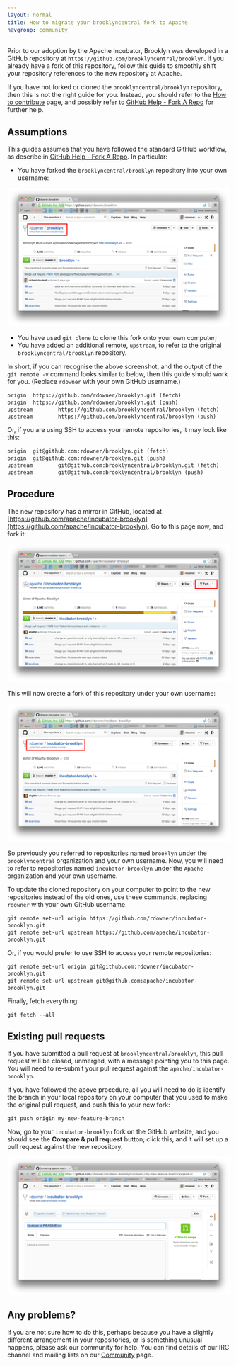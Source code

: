 ```yaml
---
layout: normal
title: How to migrate your brooklyncentral fork to Apache
navgroup: community
---
```


Prior to our adoption by the Apache Incubator, Brooklyn was developed in a
GitHub repository at `https://github.com/brooklyncentral/brooklyn`. If you
already have a fork of this repository, follow this guide to smoothly shift
your repository references to the new repository at Apache.

If you have not forked or cloned the `brooklyncentral/brooklyn` repository,
then this is not the right guide for you. Instead, you should refer to the
[How to contribute](how-to-contribute.html) page, and possibly refer to
[GitHub Help - Fork A Repo](https://help.github.com/articles/fork-a-repo) for
further help.


Assumptions
-----------

This guides assumes that you have followed the standard GitHub workflow, as
describe in [GitHub Help - Fork A Repo](https://help.github.com/articles/fork-a-repo).
In particular:

- You have forked the `brooklyncentral/brooklyn` repository into your own
  username:

![Screenshot of GitHub showing a typical fork](fork-before.png)

- You have used `git clone` to clone this fork onto your own computer;
- You have added an additional remote, `upstream`, to refer to the original
  `brooklyncentral/brooklyn` repository.

In short, if you can recognise the above screenshot, and the output of the
`git remote -v` command looks similar to below, then this guide should work
for you. (Replace `rdowner` with your own GitHub username.)

    origin  https://github.com/rdowner/brooklyn.git (fetch)
    origin  https://github.com/rdowner/brooklyn.git (push)
    upstream        https://github.com/brooklyncentral/brooklyn (fetch)
    upstream        https://github.com/brooklyncentral/brooklyn (push)

Or, if you are using SSH to access your remote repositories, it may look like
this:

    origin  git@github.com:rdowner/brooklyn.git (fetch)
    origin  git@github.com:rdowner/brooklyn.git (push)
    upstream        git@github.com:brooklyncentral/brooklyn.git (fetch)
    upstream        git@github.com:brooklyncentral/brooklyn (push)



Procedure
---------

The new repository has a mirror in GitHub, located at
[https://github.com/apache/incubator-brooklyn](https://github.com/apache/incubator-brooklyn).
Go to this page now, and fork it:

![Screenshot of the new repository mirror in GitHub, with fork button](fork-new.png)

This will now create a fork of this repository under your own username:

![Screenshot of the new fork in your workspace](fork-after.png)

So previously you referred to repositories named `brooklyn` under the
`brooklyncentral` organization and your own username. Now, you will need to
refer to repositories named `incubator-brooklyn` under the `Apache`
organization and your own username.

To update the cloned repository on your computer to point to the new
repositories instead of the old ones, use these commands, replacing `rdowner`
with your own GitHub username.

    git remote set-url origin https://github.com/rdowner/incubator-brooklyn.git
    git remote set-url upstream https://github.com/apache/incubator-brooklyn.git

Or, if you would prefer to use SSH to access your remote repositories:

    git remote set-url origin git@github.com:rdowner/incubator-brooklyn.git
    git remote set-url upstream git@github.com:apache/incubator-brooklyn.git

Finally, fetch everything:

    git fetch --all


Existing pull requests
----------------------

If you have submitted a pull request at `brooklyncentral/brooklyn`, this pull
request will be closed, unmerged, with a message pointing you to this page. You
will need to re-submit your pull request against the
`apache/incubator-brooklyn`.

If you have followed the above procedure, all you will need to do is identify
the branch in your local repository on your computer that you used to make the
original pull request, and push this to your new fork:

```
git push origin my-new-feature-branch
```

Now, go to your `incubator-brooklyn` fork on the GitHub website, and you should
see the **Compare &amp; pull request** button; click this, and it will set up a
pull request against the new repository.

![Screen shot of a pull request against incubator-brooklyn](pull-request.png)


Any problems?
-------------

If you are not sure how to do this, perhaps because you have a slightly
different arrangement in your repositories, or is something unusual happens,
please ask our community for help. You can find details of our IRC channel
and mailing lists on our [Community](index.html) page.
